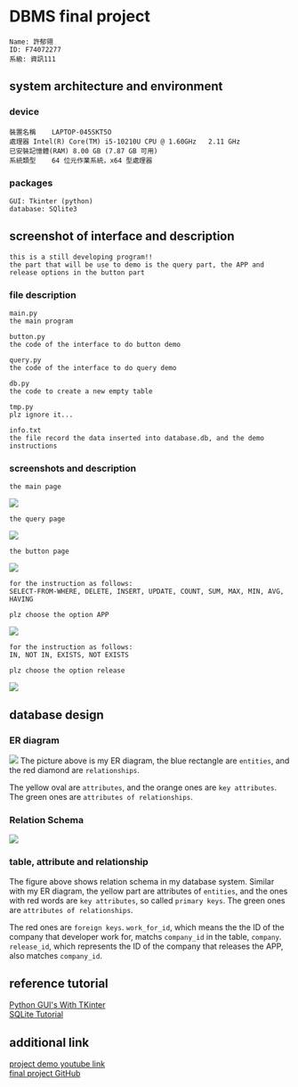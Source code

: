 # DBMS final project
```
Name: 許郁翎
ID: F74072277
系級: 資訊111
```
## system architecture and environment
### device
```
裝置名稱	LAPTOP-045SKT5O
處理器	Intel(R) Core(TM) i5-10210U CPU @ 1.60GHz   2.11 GHz
已安裝記憶體(RAM)	8.00 GB (7.87 GB 可用)
系統類型	64 位元作業系統，x64 型處理器
```
### packages
```
GUI: Tkinter (python)
database: SQlite3
```
## screenshot of interface and description

```
this is a still developing program!!
the part that will be use to demo is the query part, the APP and release options in the button part
```

### file description
```
main.py
the main program

button.py
the code of the interface to do button demo

query.py
the code of the interface to do query demo

db.py
the code to create a new empty table

tmp.py
plz ignore it...

info.txt
the file record the data inserted into database.db, and the demo instructions
```

### screenshots and description

```
the main page
```
![](https://i.imgur.com/1CBxqsx.png)
```
the query page
```
![](https://i.imgur.com/vOwtrOS.png)
```
the button page
```
![](https://i.imgur.com/Uze2HAj.png)
```
for the instruction as follows:
SELECT-FROM-WHERE, DELETE, INSERT, UPDATE, COUNT, SUM, MAX, MIN, AVG, HAVING 

plz choose the option APP
```
![](https://i.imgur.com/TNvAZq5.png)
```
for the instruction as follows:
IN, NOT IN, EXISTS, NOT EXISTS

plz choose the option release
```
![](https://i.imgur.com/hm6s63T.png)

## database design

### ER diagram
![](https://i.imgur.com/rl4t3P4.png)
The picture above is my ER diagram, the blue rectangle are `entities`, and the red diamond are `relationships`.  

The yellow oval are `attributes`, and the orange ones are `key attributes`.  
The green ones are `attributes of relationships`.  



### Relation Schema
![](https://i.imgur.com/saz7iug.png)

### table, attribute and relationship

The figure above shows relation schema in my database system. Similar with my ER diagram, the yellow part are attributes of `entities`, and the ones with red words are `key attributes`, so called `primary keys`. The green ones are `attributes of relationships`.  

The red ones are `foreign keys`. `work_for_id`, which means the the ID of the company that developer work for, matchs `company_id` in the table, `company`. `release_id`, which represents the ID of the company that releases the APP, also matches `company_id`.





## reference tutorial
[Python GUI's With TKinter](https://www.youtube.com/watch?v=yQSEXcf6s2I&list=PLCC34OHNcOtoC6GglhF3ncJ5rLwQrLGnV&index=1&ab_channel=Codemy.com)  
[SQLite Tutorial](https://www.sqlitetutorial.net/)  

## additional link
[project demo youtube link](https://www.youtube.com/watch?v=F1o3P8PhlhY)  
[final project GitHub](https://github.com/tsaoni/2022Spring-DBMS)
